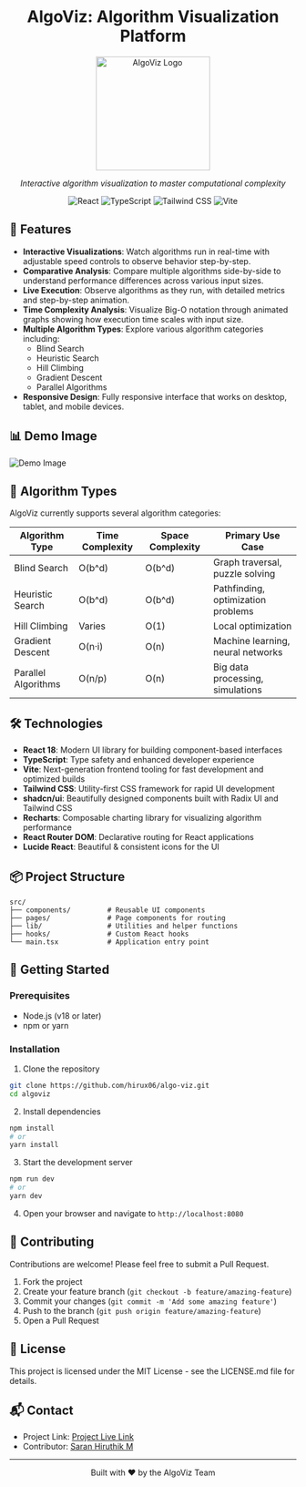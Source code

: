 <div align="center">
  <h1>AlgoViz: Algorithm Visualization Platform</h1>
</div>

<div align="center">
  <img src="https://github.com/user-attachments/assets/deac63b5-3c52-484b-a291-f6ef928ac9de" alt="AlgoViz Logo" width="200" />
  <p><em>Interactive algorithm visualization to master computational complexity</em></p>
  
  <div>
    <img src="https://img.shields.io/badge/React-61DAFB?style=for-the-badge&logo=react&logoColor=black" alt="React" />
    <img src="https://img.shields.io/badge/TypeScript-3178C6?style=for-the-badge&logo=typescript&logoColor=white" alt="TypeScript" />
    <img src="https://img.shields.io/badge/Tailwind_CSS-38B2AC?style=for-the-badge&logo=tailwind-css&logoColor=white" alt="Tailwind CSS" />
    <img src="https://img.shields.io/badge/Vite-646CFF?style=for-the-badge&logo=vite&logoColor=white" alt="Vite" />
  </div>
</div>

## 🚀 Features

- **Interactive Visualizations**: Watch algorithms run in real-time with adjustable speed controls to observe behavior step-by-step.
- **Comparative Analysis**: Compare multiple algorithms side-by-side to understand performance differences across various input sizes.
- **Live Execution**: Observe algorithms as they run, with detailed metrics and step-by-step animation.
- **Time Complexity Analysis**: Visualize Big-O notation through animated graphs showing how execution time scales with input size.
- **Multiple Algorithm Types**: Explore various algorithm categories including:
  - Blind Search
  - Heuristic Search
  - Hill Climbing
  - Gradient Descent
  - Parallel Algorithms
- **Responsive Design**: Fully responsive interface that works on desktop, tablet, and mobile devices.

## 📊 Demo Image

![Demo Image](https://github.com/user-attachments/assets/d25b885c-c6c9-45bd-8cf2-d30ac42cbb27)


## 🧪 Algorithm Types

AlgoViz currently supports several algorithm categories:

| Algorithm Type | Time Complexity | Space Complexity | Primary Use Case |
|---------------|----------------|-----------------|------------------|
| Blind Search | O(b^d) | O(b^d) | Graph traversal, puzzle solving |
| Heuristic Search | O(b^d) | O(b^d) | Pathfinding, optimization problems |
| Hill Climbing | Varies | O(1) | Local optimization |
| Gradient Descent | O(n·i) | O(n) | Machine learning, neural networks |
| Parallel Algorithms | O(n/p) | O(n) | Big data processing, simulations |

## 🛠️ Technologies

- **React 18**: Modern UI library for building component-based interfaces
- **TypeScript**: Type safety and enhanced developer experience
- **Vite**: Next-generation frontend tooling for fast development and optimized builds
- **Tailwind CSS**: Utility-first CSS framework for rapid UI development
- **shadcn/ui**: Beautifully designed components built with Radix UI and Tailwind CSS
- **Recharts**: Composable charting library for visualizing algorithm performance
- **React Router DOM**: Declarative routing for React applications
- **Lucide React**: Beautiful & consistent icons for the UI

## 📦 Project Structure

```
src/
├── components/         # Reusable UI components
├── pages/              # Page components for routing
├── lib/                # Utilities and helper functions
├── hooks/              # Custom React hooks
└── main.tsx            # Application entry point
```

## 🚀 Getting Started

### Prerequisites

- Node.js (v18 or later)
- npm or yarn

### Installation

1. Clone the repository
```bash
git clone https://github.com/hirux06/algo-viz.git
cd algoviz
```

2. Install dependencies
```bash
npm install
# or
yarn install
```

3. Start the development server
```bash
npm run dev
# or
yarn dev
```

4. Open your browser and navigate to `http://localhost:8080`

## 🤝 Contributing

Contributions are welcome! Please feel free to submit a Pull Request.

1. Fork the project
2. Create your feature branch (`git checkout -b feature/amazing-feature`)
3. Commit your changes (`git commit -m 'Add some amazing feature'`)
4. Push to the branch (`git push origin feature/amazing-feature`)
5. Open a Pull Request

## 📄 License

This project is licensed under the MIT License - see the LICENSE.md file for details.

## 📬 Contact

- Project Link: [Project Live Link](https://algo-viz-eosin.vercel.app/)
- Contributor: [Saran Hiruthik M](https://linkedin.com/in/saran-hiruthik-m)

---

<div align="center">
  <p>Built with ❤️ by the AlgoViz Team</p>
</div>
